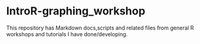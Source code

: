# IntroR-graphing_workshop

This repository has Markdown docs,scripts and related files from general R workshops and tutorials I have done/developing.

